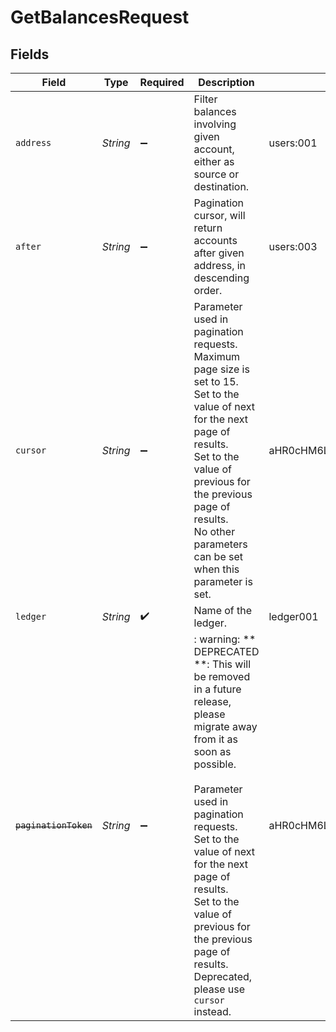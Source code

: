 # GetBalancesRequest


## Fields

| Field                                                                                                                                                                                                                                                                                                                          | Type                                                                                                                                                                                                                                                                                                                           | Required                                                                                                                                                                                                                                                                                                                       | Description                                                                                                                                                                                                                                                                                                                    | Example                                                                                                                                                                                                                                                                                                                        |
| ------------------------------------------------------------------------------------------------------------------------------------------------------------------------------------------------------------------------------------------------------------------------------------------------------------------------------ | ------------------------------------------------------------------------------------------------------------------------------------------------------------------------------------------------------------------------------------------------------------------------------------------------------------------------------ | ------------------------------------------------------------------------------------------------------------------------------------------------------------------------------------------------------------------------------------------------------------------------------------------------------------------------------ | ------------------------------------------------------------------------------------------------------------------------------------------------------------------------------------------------------------------------------------------------------------------------------------------------------------------------------ | ------------------------------------------------------------------------------------------------------------------------------------------------------------------------------------------------------------------------------------------------------------------------------------------------------------------------------ |
| `address`                                                                                                                                                                                                                                                                                                                      | *String*                                                                                                                                                                                                                                                                                                                       | :heavy_minus_sign:                                                                                                                                                                                                                                                                                                             | Filter balances involving given account, either as source or destination.                                                                                                                                                                                                                                                      | users:001                                                                                                                                                                                                                                                                                                                      |
| `after`                                                                                                                                                                                                                                                                                                                        | *String*                                                                                                                                                                                                                                                                                                                       | :heavy_minus_sign:                                                                                                                                                                                                                                                                                                             | Pagination cursor, will return accounts after given address, in descending order.                                                                                                                                                                                                                                              | users:003                                                                                                                                                                                                                                                                                                                      |
| `cursor`                                                                                                                                                                                                                                                                                                                       | *String*                                                                                                                                                                                                                                                                                                                       | :heavy_minus_sign:                                                                                                                                                                                                                                                                                                             | Parameter used in pagination requests. Maximum page size is set to 15.<br/>Set to the value of next for the next page of results.<br/>Set to the value of previous for the previous page of results.<br/>No other parameters can be set when this parameter is set.<br/>                                                       | aHR0cHM6Ly9nLnBhZ2UvTmVrby1SYW1lbj9zaGFyZQ==                                                                                                                                                                                                                                                                                   |
| `ledger`                                                                                                                                                                                                                                                                                                                       | *String*                                                                                                                                                                                                                                                                                                                       | :heavy_check_mark:                                                                                                                                                                                                                                                                                                             | Name of the ledger.                                                                                                                                                                                                                                                                                                            | ledger001                                                                                                                                                                                                                                                                                                                      |
| ~~`paginationToken`~~                                                                                                                                                                                                                                                                                                          | *String*                                                                                                                                                                                                                                                                                                                       | :heavy_minus_sign:                                                                                                                                                                                                                                                                                                             | : warning: ** DEPRECATED **: This will be removed in a future release, please migrate away from it as soon as possible.<br/><br/>Parameter used in pagination requests.<br/>Set to the value of next for the next page of results.<br/>Set to the value of previous for the previous page of results.<br/>Deprecated, please use `cursor` instead. | aHR0cHM6Ly9nLnBhZ2UvTmVrby1SYW1lbj9zaGFyZQ==                                                                                                                                                                                                                                                                                   |